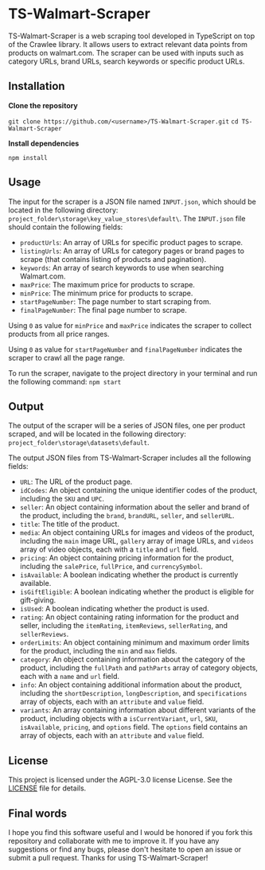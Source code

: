 
# TS-Walmart-Scraper

TS-Walmart-Scraper is a web scraping tool developed in TypeScript on top of the Crawlee library. It allows users to extract relevant data points from products on walmart.com. The scraper can be used with inputs such as category URLs, brand URLs, search keywords or specific product URLs.

## Installation

**Clone the repository**

 `git clone https://github.com/<username>/TS-Walmart-Scraper.git`
 `cd TS-Walmart-Scraper`

**Install dependencies**

`npm install`

## Usage

The input for the scraper is a JSON file named `INPUT.json`, which should be located in the following directory: `project_folder\storage\key_value_stores\default\`. The `INPUT.json` file should contain the following fields:

-   `productUrls`: An array of URLs for specific product pages to scrape.
-   `listingUrls`: An array of URLs for category pages or brand pages to scrape (that contains listing of products and pagination).
-   `keywords`: An array of search keywords to use when searching Walmart.com.
-   `maxPrice`: The maximum price for products to scrape.
-   `minPrice`: The minimum price for products to scrape.
-   `startPageNumber`: The page number to start scraping from.
-   `finalPageNumber`: The final page number to scrape.

Using `0` as value for `minPrice` and `maxPrice` indicates the scraper to collect products from all price ranges.

Using `0` as value for `startPageNumber` and `finalPageNumber` indicates the scraper to crawl all the page range.

To run the scraper, navigate to the project directory in your terminal and run the following command:
`npm start` 


## Output
The output of the scraper will be a series of JSON files, one per product scraped, and will be located in the following directory: `project_folder\storage\datasets\default`.

The output JSON files from TS-Walmart-Scraper includes all the following fields:
-   `URL`: The URL of the product page.
-   `idCodes`: An object containing the unique identifier codes of the product, including the `SKU` and `UPC`.
-   `seller`: An object containing information about the seller and brand of the product, including the `brand`, `brandURL`, `seller`, and `sellerURL`.
-   `title`: The title of the product.
-   `media`: An object containing URLs for images and videos of the product, including the `main` image URL, `gallery` array of image URLs, and `videos` array of video objects, each with a `title` and `url` field.
-   `pricing`: An object containing pricing information for the product, including the `salePrice`, `fullPrice`, and `currencySymbol`.
-   `isAvailable`: A boolean indicating whether the product is currently available.
-   `isGiftEligible`: A boolean indicating whether the product is eligible for gift-giving.
-   `isUsed`: A boolean indicating whether the product is used.
-   `rating`: An object containing rating information for the product and seller, including the `itemRating`, `itemReviews`, `sellerRating`, and `sellerReviews`.
-   `orderLimits`: An object containing minimum and maximum order limits for the product, including the `min` and `max` fields.
-   `category`: An object containing information about the category of the product, including the `fullPath` and `pathParts` array of category objects, each with a `name` and `url` field.
-   `info`: An object containing additional information about the product, including the `shortDescription`, `longDescription`, and `specifications` array of objects, each with an `attribute` and `value` field.
-   `variants`: An array containing information about different variants of the product, including objects with a `isCurrentVariant`, `url`, `SKU`, `isAvailable`, `pricing`, and `options` field. The `options` field contains an array of objects, each with an `attribute` and `value` field.

## License

This project is licensed under the AGPL-3.0 license License. See the [LICENSE](https://github.com/eneiromatos/TS-email-scraper/blob/develop/LICENSE.md) file for details.

## Final words

I hope you find this software useful and I would be honored if you fork this repository and collaborate with me to improve it. If you have any suggestions or find any bugs, please don't hesitate to open an issue or submit a pull request. Thanks for using TS-Walmart-Scraper!
